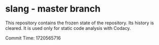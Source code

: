 # slang - master branch

This repository contains the frozen state of the repository.
Its history is cleared. It is used only for static code
analysis with Codacy.

Commit Time: 1720565716